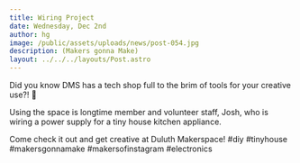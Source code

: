 ```yaml
---
title: Wiring Project
date: Wednesday, Dec 2nd
author: hg
image: /public/assets/uploads/news/post-054.jpg
description: (Makers gonna Make)
layout: ../../../layouts/Post.astro
---
```


Did you know DMS has a tech shop full to the brim of tools for your creative use?! 🤯

Using the space is longtime member and volunteer staff, Josh, who is wiring a power supply for a tiny house kitchen appliance.

Come check it out and get creative at Duluth Makerspace! #diy #tinyhouse #makersgonnamake #makersofinstagram #electronics
